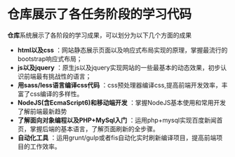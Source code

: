 # 仓库展示了各任务阶段的学习代码


**仓库**系统展示了各阶段的学习成果，可以划分为以下几个方面的成果
 
- **html以及css** ：网站静态展示页面以及响应式布局实现的原理，掌握最流行的bootstrap响应式布局；
- **js以及jquery** ：原生js以及jquery实现网站的一些最基本的动态效果，初步认识前端最有挑战性的语言；
- **用sass/less语言编译css代码** ：css预处理器编译css,提高前端开发效率，丰富了css编译的多样性。
- **NodeJS(含EcmaScript6)和移动端开发** ：掌握NodeJS基本使用和常用开发了解前端最新趋势
- **了解面向对象编程以及PHP+MySql入门** ：运用php+mysql实现百度新闻首页，掌握后端的基本语言，了解页面刷新的全步骤。
- **自动化工具** ：运用grunt/gulp或者fis自动化实时刷新编译项目，提高前端项目的工作效率。
